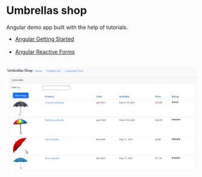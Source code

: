 ﻿Umbrellas shop<br />
=========

Angular demo app built with the help of tutorials.<br />

- [Angular Getting Started](https://app.pluralsight.com/library/courses/angular-2-getting-started-update/table-of-contents)<br /><br />
- [Angular Reactive Forms](https://app.pluralsight.com/library/courses/angular-2-reactive-forms/table-of-contents)<br /><br />

![Umbrellas shop](screenshots/Umbrellas-Shop.png)<br /><br />
